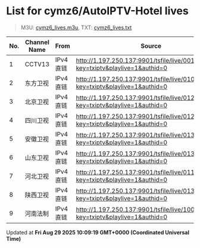# List for **cymz6/AutoIPTV-Hotel lives**

> M3U: [cymz6_lives.m3u](/cymz6_lives.m3u), TXT: [cymz6_lives.txt](/txt/cymz6_lives.txt)

| No. | Channel Name | From | Source |
| --- | ------------ | ---- | ------ |
| 1 | CCTV13 | IPv4 直链 | <http://1.197.250.137:9901/tsfile/live/0013_1.m3u8?key=txiptv&playlive=1&authid=0> |
| 2 | 东方卫视 | IPv4 直链 | <http://1.197.250.137:9901/tsfile/live/0107_1.m3u8?key=txiptv&playlive=1&authid=0> |
| 3 | 北京卫视 | IPv4 直链 | <http://1.197.250.137:9901/tsfile/live/0122_1.m3u8?key=txiptv&playlive=1&authid=0> |
| 4 | 四川卫视 | IPv4 直链 | <http://1.197.250.137:9901/tsfile/live/0123_1.m3u8?key=txiptv&playlive=1&authid=0> |
| 5 | 安徽卫视 | IPv4 直链 | <http://1.197.250.137:9901/tsfile/live/0130_1.m3u8?key=txiptv&playlive=1&authid=0> |
| 6 | 山东卫视 | IPv4 直链 | <http://1.197.250.137:9901/tsfile/live/0131_1.m3u8?key=txiptv&playlive=1&authid=0> |
| 7 | 河北卫视 | IPv4 直链 | <http://1.197.250.137:9901/tsfile/live/0117_1.m3u8?key=txiptv&playlive=1&authid=0> |
| 8 | 陕西卫视 | IPv4 直链 | <http://1.197.250.137:9901/tsfile/live/0136_1.m3u8?key=txiptv&playlive=1&authid=0> |
| 9 | 河南法制 | IPv4 直链 | <http://1.197.250.137:9901/tsfile/live/1003_1.m3u8?key=txiptv&playlive=1&authid=0> |

Updated at **Fri Aug 29 2025 10:09:19 GMT+0000 (Coordinated Universal Time)**
